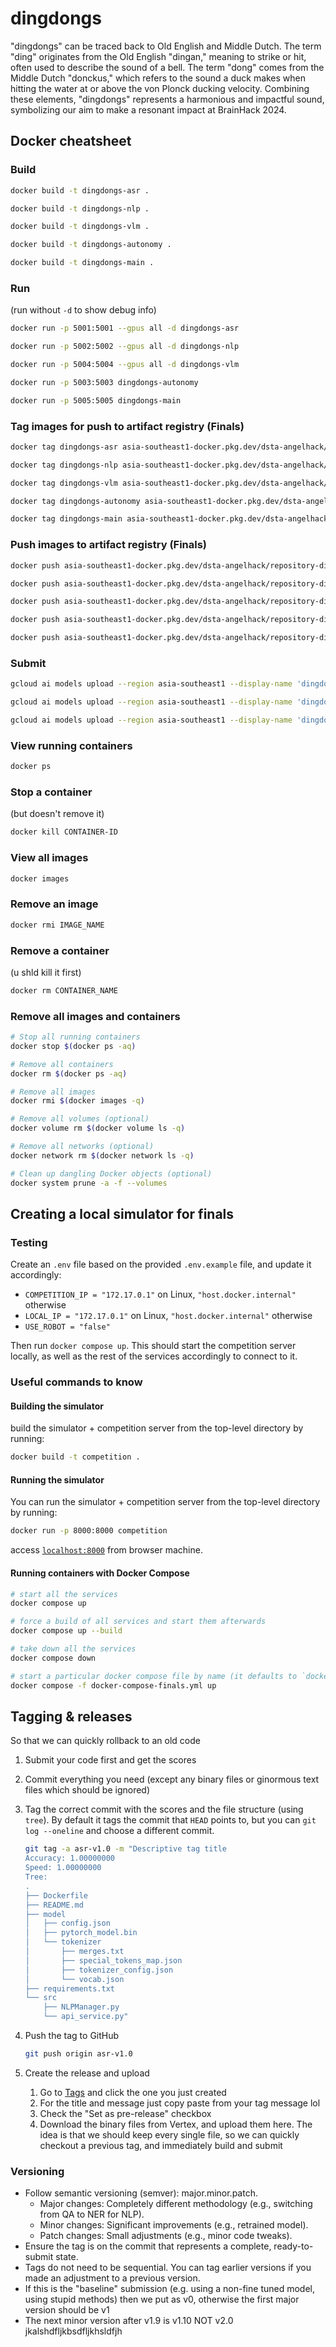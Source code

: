 # dingdongs
"dingdongs" can be traced back to Old English and Middle Dutch. The term "ding" originates from the Old English "dingan," meaning to strike or hit, often used to describe the sound of a bell. The term "dong" comes from the Middle Dutch "donckus," which refers to the sound a duck makes when hitting the water at or above the von Plonck ducking velocity. Combining these elements, "dingdongs" represents a harmonious and impactful sound, symbolizing our aim to make a resonant impact at BrainHack 2024.

## Docker cheatsheet

### Build

```bash
docker build -t dingdongs-asr .
```

```bash
docker build -t dingdongs-nlp .
```

```bash
docker build -t dingdongs-vlm .
```

```bash
docker build -t dingdongs-autonomy .
```

```bash
docker build -t dingdongs-main .
```

### Run

(run without `-d` to show debug info)

```bash
docker run -p 5001:5001 --gpus all -d dingdongs-asr
```

```bash
docker run -p 5002:5002 --gpus all -d dingdongs-nlp
```

```bash
docker run -p 5004:5004 --gpus all -d dingdongs-vlm⁠
```

```bash
docker run -p 5003:5003 dingdongs-autonomy
```

```bash
docker run -p 5005:5005 dingdongs-main
```

### Tag images for push to artifact registry (Finals)

```bash
docker tag dingdongs-asr asia-southeast1-docker.pkg.dev/dsta-angelhack/repository-dingdongs/dingdongs-asr:finals
```

```bash
docker tag dingdongs-nlp asia-southeast1-docker.pkg.dev/dsta-angelhack/repository-dingdongs/dingdongs-nlp:finals
```

```bash
docker tag dingdongs-vlm asia-southeast1-docker.pkg.dev/dsta-angelhack/repository-dingdongs/dingdongs-vlm:finals
```

```bash
docker tag dingdongs-autonomy asia-southeast1-docker.pkg.dev/dsta-angelhack/repository-dingdongs/dingdongs-autonomy:finals
```

```bash
docker tag dingdongs-main asia-southeast1-docker.pkg.dev/dsta-angelhack/repository-dingdongs/dingdongs-main:finals
```

### Push images to artifact registry (Finals)

```bash
docker push asia-southeast1-docker.pkg.dev/dsta-angelhack/repository-dingdongs/dingdongs-asr:finals
```

```bash
docker push asia-southeast1-docker.pkg.dev/dsta-angelhack/repository-dingdongs/dingdongs-nlp:finals
```

```bash
docker push asia-southeast1-docker.pkg.dev/dsta-angelhack/repository-dingdongs/dingdongs-vlm:finals
```

```bash
docker push asia-southeast1-docker.pkg.dev/dsta-angelhack/repository-dingdongs/dingdongs-autonomy:finals
```

```bash
docker push asia-southeast1-docker.pkg.dev/dsta-angelhack/repository-dingdongs/dingdongs-main:finals
```

### Submit

```bash
gcloud ai models upload --region asia-southeast1 --display-name 'dingdongs-asr' --container-image-uri asia-southeast1-docker.pkg.dev/dsta-angelhack/repository-dingdongs/dingdongs-asr:finals --container-health-route /health --container-predict-route /stt --container-ports 5001 --version-aliases default
```

```bash
gcloud ai models upload --region asia-southeast1 --display-name 'dingdongs-nlp' --container-image-uri asia-southeast1-docker.pkg.dev/dsta-angelhack/repository-dingdongs/dingdongs-nlp:finals --container-health-route /health --container-predict-route /extract --container-ports 5002 --version-aliases default
```

```bash
gcloud ai models upload --region asia-southeast1 --display-name 'dingdongs-vlm' --container-image-uri asia-southeast1-docker.pkg.dev/dsta-angelhack/repository-dingdongs/dingdongs-vlm:finals --container-health-route /health --container-predict-route /identify --container-ports 5004 --version-aliases default
```

### View running containers

```bash
docker ps
```

### Stop a container

(but doesn't remove it)

```bash
docker kill CONTAINER-ID
```

### View all images

```bash
docker images
```

### Remove an image

```bash
docker rmi IMAGE_NAME
```

### Remove a container

(u shld kill it first)

```bash
docker rm CONTAINER_NAME 
```

### Remove all images and containers

```bash
# Stop all running containers
docker stop $(docker ps -aq)

# Remove all containers
docker rm $(docker ps -aq)

# Remove all images
docker rmi $(docker images -q)

# Remove all volumes (optional)
docker volume rm $(docker volume ls -q)

# Remove all networks (optional)
docker network rm $(docker network ls -q)

# Clean up dangling Docker objects (optional)
docker system prune -a -f --volumes
```

## Creating a local simulator for finals

### Testing
Create an `.env` file based on the provided `.env.example` file, and update it accordingly:

- `COMPETITION_IP = "172.17.0.1"` on Linux, `"host.docker.internal"` otherwise
- `LOCAL_IP = "172.17.0.1"` on Linux, `"host.docker.internal"` otherwise
- `USE_ROBOT = "false"`

Then run `docker compose up`. This should start the competition server locally, as well as the rest of the services accordingly to connect to it.

### Useful commands to know

#### Building the simulator

build the simulator + competition server from the top-level directory by running:

```bash
docker build -t competition .
```

#### Running the simulator

You can run the simulator + competition server from the top-level directory by running:

```bash
docker run -p 8000:8000 competition
```

access [`localhost:8000`](localhost:8000) from browser machine.

#### Running containers with Docker Compose

```bash
# start all the services
docker compose up

# force a build of all services and start them afterwards
docker compose up --build

# take down all the services
docker compose down

# start a particular docker compose file by name (it defaults to `docker-compose.yml` if not indicated)
docker compose -f docker-compose-finals.yml up
```

## Tagging & releases

So that we can quickly rollback to an old code 

1. Submit your code first and get the scores
2. Commit everything you need (except any binary files or ginormous text files which should be ignored)
3. Tag the correct commit with the scores and the file structure (using `tree`). By default it tags the commit that `HEAD` points to, but you can `git log --oneline` and choose a different commit.

   ```bash
   git tag -a asr-v1.0 -m "Descriptive tag title
   Accuracy: 1.00000000
   Speed: 1.00000000
   Tree:
   .
   ├── Dockerfile
   ├── README.md
   ├── model
   │   ├── config.json
   │   ├── pytorch_model.bin
   │   └── tokenizer
   │       ├── merges.txt
   │       ├── special_tokens_map.json
   │       ├── tokenizer_config.json
   │       └── vocab.json
   ├── requirements.txt
   └── src
       ├── NLPManager.py
       └── api_service.py"
   ```
   
5. Push the tag to GitHub

   ```bash
   git push origin asr-v1.0
   ```
   
7. Create the release and upload
    1. Go to [Tags](https://github.com/qitianshi/brainhack-24/tags) and click the one you just created
    2. For the title and message just copy paste from your tag message lol
    3. Check the "Set as pre-release" checkbox
    4. Download the binary files from Vertex, and upload them here. The idea is that we should keep every single file, so we can quickly checkout a previous tag, and immediately build and submit 

### Versioning

* Follow semantic versioning (semver): major.minor.patch.
    * Major changes: Completely different methodology (e.g., switching from QA to NER for NLP).
    * Minor changes: Significant improvements (e.g., retrained model).
    * Patch changes: Small adjustments (e.g., minor code tweaks).
* Ensure the tag is on the commit that represents a complete, ready-to-submit state.
* Tags do not need to be sequential. You can tag earlier versions if you made an adjustment to a previous version.
* If this is the "baseline" submission (e.g. using a non-fine tuned model, using stupid methods) then we put as v0, otherwise the first major version should be v1
* The next minor version after v1.9 is v1.10 NOT v2.0 jkalshdfljkbsdfljkhsldfjh
